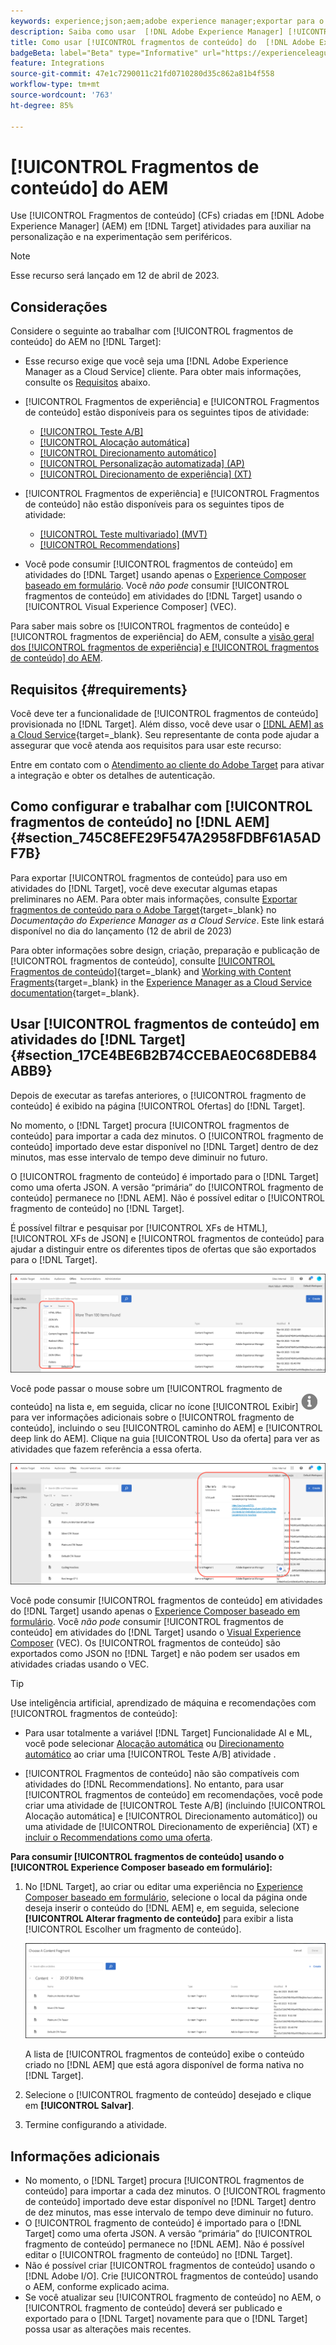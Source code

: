 ```yaml
---
keywords: experience;json;aem;adobe experience manager;exportar para o adobe target;fragmentos de conteúdo;fragmentos;CF;cf; sem cabeçalho; personalização; experimentação
description: Saiba como usar  [!DNL Adobe Experience Manager] [!UICONTROL fragmentos de conteúdo] em atividades do  [!DNL Adobe Target] .
title: Como usar [!UICONTROL fragmentos de conteúdo] do  [!DNL Adobe Experience Manager]  (AEM)?
badgeBeta: label="Beta" type="Informative" url="https://experienceleague.adobe.com/docs/target/using/introduction/intro.html#beta newtab=true" tooltip="What are Target Beta release features?"
feature: Integrations
source-git-commit: 47e1c7290011c21fd0710280d35c862a81b4f558
workflow-type: tm+mt
source-wordcount: '763'
ht-degree: 85%

---
```


# [!UICONTROL Fragmentos de conteúdo] do AEM

Use [!UICONTROL Fragmentos de conteúdo] (CFs) criadas em [!DNL Adobe Experience Manager] (AEM) em [!DNL Target] atividades para auxiliar na personalização e na experimentação sem periféricos.

>[!NOTE]
>
>Esse recurso será lançado em 12 de abril de 2023.

## Considerações

Considere o seguinte ao trabalhar com [!UICONTROL fragmentos de conteúdo] do AEM no [!DNL Target]:

* Esse recurso exige que você seja uma [!DNL Adobe Experience Manager as a Cloud Service] cliente. Para obter mais informações, consulte os [Requisitos](#section_AE6F0971E1574B3AA324003599B96E5A) abaixo.
* [!UICONTROL Fragmentos de experiência] e [!UICONTROL Fragmentos de conteúdo] estão disponíveis para os seguintes tipos de atividade:

   * [[!UICONTROL Teste A/B]](/help/main/c-activities/t-test-ab/test-ab.md)
   * [[!UICONTROL Alocação automática]](/help/main/c-activities/automated-traffic-allocation/automated-traffic-allocation.md)
   * [[!UICONTROL Direcionamento automático]](/help/main/c-activities/auto-target/auto-target-to-optimize.md)
   * [[!UICONTROL Personalização automatizada] (AP)](/help/main/c-activities/t-automated-personalization/automated-personalization.md)
   * [[!UICONTROL Direcionamento de experiência] (XT)](/help/main/c-activities/t-experience-target/experience-target.md)

* [!UICONTROL Fragmentos de experiência] e [!UICONTROL Fragmentos de conteúdo] não estão disponíveis para os seguintes tipos de atividade:

   * [[!UICONTROL Teste multivariado] (MVT)](/help/main/c-activities/c-multivariate-testing/multivariate-testing.md)
   * [[!UICONTROL Recommendations]](/help/main/c-recommendations/recommendations.md)

* Você pode consumir [!UICONTROL fragmentos de conteúdo] em atividades do [!DNL Target] usando apenas o [Experience Composer baseado em formulário](/help/main/c-experiences/form-experience-composer.md). Você *não pode* consumir [!UICONTROL fragmentos de conteúdo] em atividades do [!DNL Target] usando o [!UICONTROL Visual Experience Composer] (VEC).

Para saber mais sobre os [!UICONTROL fragmentos de conteúdo] e [!UICONTROL fragmentos de experiência] do AEM, consulte a [visão geral dos [!UICONTROL fragmentos de experiência] e [!UICONTROL fragmentos de conteúdo] do AEM](/help/main/c-integrating-target-with-mac/aem/aem-experience-and-content-fragments.md).

## Requisitos {#requirements}

Você deve ter a funcionalidade de [!UICONTROL fragmentos de conteúdo] provisionada no [!DNL Target]. Além disso, você deve usar o [[!DNL AEM]  as a Cloud Service](https://experienceleague.corp.adobe.com/docs/experience-manager-cloud-service.html){target=_blank}. Seu representante de conta pode ajudar a assegurar que você atenda aos requisitos para usar este recurso:

Entre em contato com o [Atendimento ao cliente do Adobe Target](/help/main/cmp-resources-and-contact-information.md#reference_ACA3391A00EF467B87930A450050077C) para ativar a integração e obter os detalhes de autenticação.

## Como configurar e trabalhar com [!UICONTROL fragmentos de conteúdo] no [!DNL AEM] {#section_745C8EFE29F547A2958FDBF61A5ADF7B}

Para exportar [!UICONTROL fragmentos de conteúdo] para uso em atividades do [!DNL Target], você deve executar algumas etapas preliminares no AEM. Para obter mais informações, consulte [Exportar fragmentos de conteúdo para o Adobe Target](https://experienceleague.adobe.com/docs/experience-manager-cloud-service/content/sites/integrations/content-fragments-target.html){target=_blank} no *Documentação do Experience Manager as a Cloud Service*. Este link estará disponível no dia do lançamento (12 de abril de 2023)

Para obter informações sobre design, criação, preparação e publicação de [!UICONTROL fragmentos de conteúdo], consulte [[!UICONTROL Fragmentos de conteúdo]](https://experienceleague.adobe.com/docs/experience-manager-cloud-service/content/sites/authoring/fundamentals/content-fragments.html?lang=pt-BR){target=_blank} and [Working with Content Fragments](https://experienceleague.adobe.com/docs/experience-manager-cloud-service/content/sites/administering/content-fragments/content-fragments.html?lang=pt-BR){target=_blank} in the [Experience Manager as a Cloud Service documentation](https://experienceleague.adobe.com/docs/experience-manager-cloud-service/content/home.html?lang=pt-BR){target=_blank}.

## Usar [!UICONTROL fragmentos de conteúdo] em atividades do [!DNL Target] {#section_17CE4BE6B2B74CCEBAE0C68DEB84ABB9}

Depois de executar as tarefas anteriores, o [!UICONTROL fragmento de conteúdo] é exibido na página [!UICONTROL Ofertas] do [!DNL Target].

No momento, o [!DNL Target] procura [!UICONTROL fragmentos de conteúdo] para importar a cada dez minutos. O [!UICONTROL fragmento de conteúdo] importado deve estar disponível no [!DNL Target] dentro de dez minutos, mas esse intervalo de tempo deve diminuir no futuro.

O [!UICONTROL fragmento de conteúdo] é importado para o [!DNL Target] como uma oferta JSON. A versão “primária” do [!UICONTROL fragmento de conteúdo] permanece no [!DNL AEM]. Não é possível editar o [!UICONTROL fragmento de conteúdo] no [!DNL Target].

É possível filtrar e pesquisar por [!UICONTROL XFs de HTML], [!UICONTROL XFs de JSON] e [!UICONTROL fragmentos de conteúdo] para ajudar a distinguir entre os diferentes tipos de ofertas que são exportados para o [!DNL Target].

![Filtrar por tipos de fragmento de conteúdo (HTML ou JSON) na interface do Target](/help/main/c-integrating-target-with-mac/aem/assets/fragment-types.png)

Você pode passar o mouse sobre um [!UICONTROL fragmento de conteúdo] na lista e, em seguida, clicar no ícone [!UICONTROL Exibir] ![Ícone de informação](/help/main/c-integrating-target-with-mac/aem/assets/icon-info.png) para ver informações adicionais sobre o [!UICONTROL fragmento de conteúdo], incluindo o seu [!UICONTROL caminho do AEM] e [!UICONTROL deep link do AEM]. Clique na guia [!UICONTROL Uso da oferta] para ver as atividades que fazem referência a essa oferta.

![Pop-up de informações do fragmento de conteúdo](/help/main/c-integrating-target-with-mac/aem/assets/cf-info-popup.png)

Você pode consumir [!UICONTROL fragmentos de conteúdo] em atividades do [!DNL Target] usando apenas o [Experience Composer baseado em formulário](/help/main/c-experiences/form-experience-composer.md). Você *não pode* consumir [!UICONTROL fragmentos de conteúdo] em atividades do [!DNL Target] usando o [Visual Experience Composer](/help/main/c-experiences/c-visual-experience-composer/visual-experience-composer.md) (VEC). Os [!UICONTROL fragmentos de conteúdo] são exportados como JSON no [!DNL Target] e não podem ser usados em atividades criadas usando o VEC.

>[!TIP]
>
>Use inteligência artificial, aprendizado de máquina e recomendações com [!UICONTROL fragmentos de conteúdo]:
>
>* Para usar totalmente a variável [!DNL Target] Funcionalidade AI e ML, você pode selecionar [Alocação automática](/help/main/c-activities/automated-traffic-allocation/automated-traffic-allocation.md#concept_A1407678796B4C569E94CBA8A9F7F5D4) ou [Direcionamento automático](/help/main/c-activities/auto-target/auto-target-to-optimize.md) ao criar uma [!UICONTROL Teste A/B] atividade .
>
>* [!UICONTROL Fragmentos de conteúdo] não são compatíveis com atividades do [!DNL Recommendations]. No entanto, para usar [!UICONTROL fragmentos de conteúdo] em recomendações, você pode criar uma atividade de [!UICONTROL Teste A/B] (incluindo [!UICONTROL Alocação automática] e [!UICONTROL Direcionamento automático]) ou uma atividade de [!UICONTROL Direcionamento de experiência] (XT) e [incluir o Recommendations como uma oferta](/help/main/c-recommendations/recommendations-as-an-offer.md).


**Para consumir [!UICONTROL fragmentos de conteúdo] usando o [!UICONTROL Experience Composer baseado em formulário]:**

1. No [!DNL Target], ao criar ou editar uma experiência no [Experience Composer baseado em formulário](/help/main/c-experiences/form-experience-composer.md#task_FAC842A6535045B68B4C1AD3E657E56E), selecione o local da página onde deseja inserir o conteúdo do [!DNL AEM] e, em seguida, selecione **[!UICONTROL Alterar fragmento de conteúdo]** para exibir a lista [!UICONTROL Escolher um fragmento de conteúdo].

   ![imagem content_fragment_list](/help/main/c-integrating-target-with-mac/aem/assets/choose-content-fragment.png)

   A lista de [!UICONTROL fragmentos de conteúdo] exibe o conteúdo criado no [!DNL AEM] que está agora disponível de forma nativa no [!DNL Target].

1. Selecione o [!UICONTROL fragmento de conteúdo] desejado e clique em **[!UICONTROL Salvar]**.
1. Termine configurando a atividade.

## Informações adicionais

* No momento, o [!DNL Target] procura [!UICONTROL fragmentos de conteúdo] para importar a cada dez minutos. O [!UICONTROL fragmento de conteúdo] importado deve estar disponível no [!DNL Target] dentro de dez minutos, mas esse intervalo de tempo deve diminuir no futuro.
* O [!UICONTROL fragmento de conteúdo] é importado para o [!DNL Target] como uma oferta JSON. A versão “primária” do [!UICONTROL fragmento de conteúdo] permanece no [!DNL AEM]. Não é possível editar o [!UICONTROL fragmento de conteúdo] no [!DNL Target].
* Não é possível criar [!UICONTROL fragmentos de conteúdo] usando o [!DNL Adobe I/O]. Crie [!UICONTROL fragmentos de conteúdo] usando o AEM, conforme explicado acima.
* Se você atualizar seu [!UICONTROL fragmento de conteúdo] no AEM, o [!UICONTROL fragmento de conteúdo] deverá ser publicado e exportado para o [!DNL Target] novamente para que o [!DNL Target] possa usar as alterações mais recentes.
